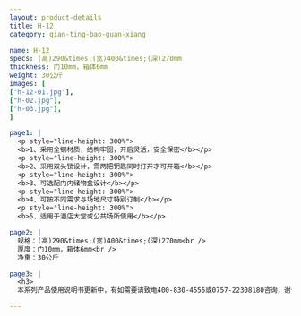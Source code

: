 ```yaml
---
layout: product-details
title: H-12
category: qian-ting-bao-guan-xiang

name: H-12
specs: (高)290&times;(宽)400&times;(深)270mm
thickness: 门10mm，箱体6mm
weight: 30公斤
images: [
["h-12-01.jpg"],
["h-02.jpg"],
["h-03.jpg"],
]

page1: |
  <p style="line-height: 300%">
  <b>1、采用全钢材质，结构牢固，开启灵活，安全保密</b></p>
  <p style="line-height: 300%">
  <b>2、采用双头锁设计，需两把钥匙同时打开才可开箱</b></p>
  <p style="line-height: 300%">
  <b>3、可选配门内储物盒设计</b></p>
  <p style="line-height: 300%">
  <b>4、可按不同需求与场地尺寸特别订制</b></p>
  <p style="line-height: 300%">
  <b>5、适用于酒店大堂或公共场所使用</b></p>

page2: |
  规格：(高)290&times;(宽)400&times;(深)270mm<br />
  厚度：门10mm，箱体6mm<br />
  净重：30公斤

page3: |
  <h3>
  本系列产品使用说明书更新中，有如需要请致电400-830-4555或0757-22308180咨询，谢谢！</h3>

---
```

